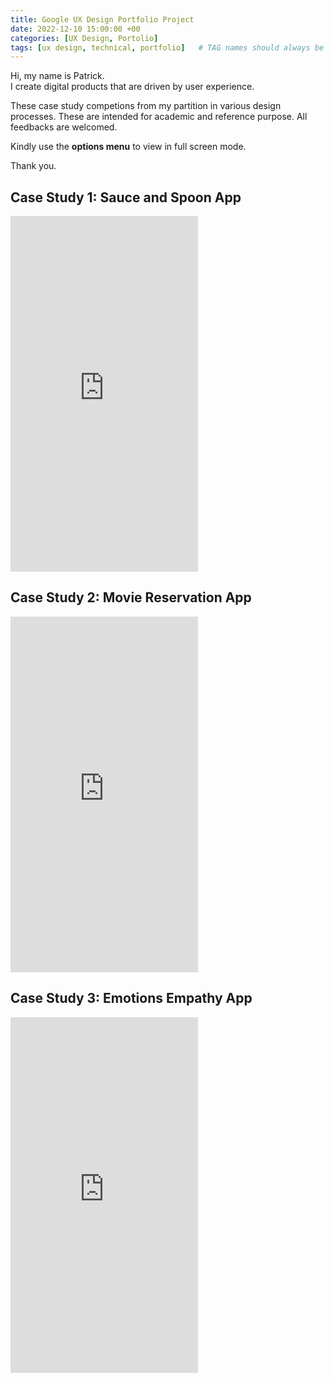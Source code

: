 ```yaml
---
title: Google UX Design Portfolio Project
date: 2022-12-10 15:00:00 +00
categories: [UX Design, Portolio]
tags: [ux design, technical, portfolio]   # TAG names should always be lowercase
---
```


Hi, my name is Patrick.  
I create digital products that are driven by user experience.

These case study competions from my partition in various design processes. These are intended for academic and reference purpose. All feedbacks are welcomed.

Kindly use the **options menu** to view in full screen mode.  

Thank you.

## Case Study 1: Sauce and Spoon App

<iframe src="https://docs.google.com/presentation/d/e/2PACX-1vQoorQwBcqi9HxQS7I4DJAn0eDvp8a9T17cIWm7-0-YNHl17KqYmdBvdFQ1tj0F2RDH2Fu8YzvLh5E6/embed?start=false&loop=false&delayms=3000" frameborder="0" width="auto" height="569" allowfullscreen="true" mozallowfullscreen="true" webkitallowfullscreen="true"></iframe>

## Case Study 2:  Movie Reservation App

<iframe src="https://docs.google.com/presentation/d/e/2PACX-1vQgJTjCdMzZyovvACkG7xgFhn1EYuv33ntF0Vx_hCfMs3lVsGlo1QtdaAuDSAYmEA7zeF0kZuLcwcCP/embed?start=false&loop=false&delayms=3000" frameborder="0" width="auto" height="569" allowfullscreen="true" mozallowfullscreen="true" webkitallowfullscreen="true"></iframe>

## Case Study 3:  Emotions Empathy App

<iframe src="https://docs.google.com/presentation/d/e/2PACX-1vRxk7S_7-OZNUwoU9SZ68ytdImN3MWbptEqf9-yNvD3rM69HcT51Szy68nhh2Se3f7LrlgLzWyTNQLD/embed?start=false&loop=false&delayms=3000" frameborder="0" width="auto" height="569" allowfullscreen="true" mozallowfullscreen="true" webkitallowfullscreen="true"></iframe>